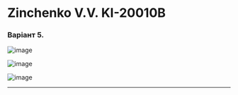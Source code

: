 # Zinchenko V.V. KI-20010B

### Варіант 5.

![image](https://user-images.githubusercontent.com/75172188/188502074-95c74cae-a388-4919-ade8-78c778a3845b.png)

![image](https://user-images.githubusercontent.com/75172188/188502096-e6e7e346-0739-49e4-ba11-db7ea7f50a65.png)

![image](https://user-images.githubusercontent.com/75172188/188502129-4b4fba4d-8da1-429b-8413-8fac435befec.png)


---

